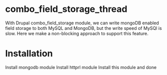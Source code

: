 combo_field_storage_thread
==========================

With Drupal combo_field_storage module, we can write mongoDB enabled field storage to both MySQL and MongoDB, but the write speed of MySQl is slow. Here we make a non-blocking approach to support this feature.


Installation
==========================
Install mongodb module
Install httprl module
Install this module and done
